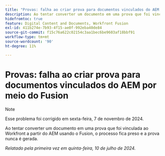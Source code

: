 ```yaml
---
title: "Provas: falha ao criar prova para documentos vinculados do AEM por meio do Fusion"
description: Ao tentar converter um documento em uma prova que foi vinculada ao Workfront a partir do AEM usando o Fusion, o processo fica preso e a prova nunca é gerada.
hidefromtoc: true
feature: Digital Content and Documents, Workfront Fusion
exl-id: 411b274e-7b93-4f15-ae0f-992eba40de84
source-git-commit: f15c76a622c02154c3aa1bec6be9603af18bbf91
workflow-type: tm+mt
source-wordcount: '90'
ht-degree: 11%

---
```


# Provas: falha ao criar prova para documentos vinculados do AEM por meio do Fusion

>[!NOTE]
>
>Esse problema foi corrigido em sexta-feira, 7 de novembro de 2024.

Ao tentar converter um documento em uma prova que foi vinculada ao Workfront a partir do AEM usando o Fusion, o processo fica preso e a prova nunca é gerada.

_Relatado pela primeira vez em quinta-feira, 10 de julho de 2024._
